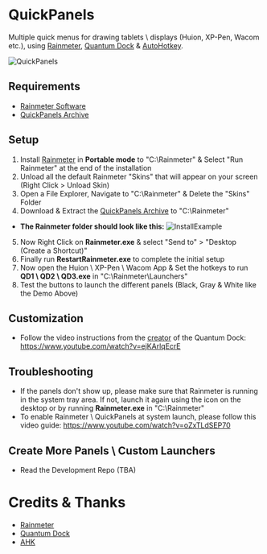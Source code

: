 # QuickPanels

Multiple quick menus for drawing tablets \ displays (Huion, XP-Pen, Wacom etc.), using [Rainmeter](https://github.com/rainmeter/rainmeter), [Quantum Dock](https://github.com/nitesh-prasad/Quantum-Dock/) & [AutoHotkey](https://github.com/AutoHotkey/AutoHotkey).

![QuickPanels](https://github.com/acatone-git/QuickPanels/assets/67967964/6a95865e-30c5-4617-9f78-a06cb23dd81d)

## Requirements

- [Rainmeter Software](https://github.com/rainmeter/rainmeter/releases)
- [QuickPanels Archive](https://github.com/acatone-git/QuickPanels/releases)
 
## Setup

1. Install [Rainmeter](https://github.com/rainmeter/rainmeter/releases) in **Portable mode** to "C:\Rainmeter" & Select "Run Rainmeter" at the end of the installation 
2. Unload all the default Rainmeter "Skins" that will appear on your screen (Right Click > Unload Skin) 
3. Open a File Explorer, Navigate to "C:\Rainmeter" & Delete the "Skins" Folder
4. Download & Extract the [QuickPanels Archive](https://github.com/acatone-git/QuickPanels/releases) to "C:\Rainmeter"
- **The Rainmeter folder should look like this:** ![InstallExample](https://github.com/acatone-git/QuickPanels/assets/67967964/31879b61-ea45-4149-8e6f-0478bb95ecb7)
5. Now Right Click on **Rainmeter.exe**  & select "Send to" > "Desktop (Create a Shortcut)"
6. Finally run **RestartRainmeter.exe** to complete the initial setup
7. Now open the Huion \ XP-Pen \ Wacom App & Set the hotkeys to run **QD1 \ QD2 \ QD3.exe** in "C:\Rainmeter\Launchers"
8. Test the buttons to launch the different panels (Black, Gray & White like the Demo Above)

## Customization 

- Follow the video instructions from the [creator](https://github.com/nitesh-prasad) of the Quantum Dock: https://www.youtube.com/watch?v=ejKArlqEcrE

## Troubleshooting

- If the panels don't show up, please make sure that Rainmeter is running in the system tray area. If not, launch it again using the icon on the desktop or by running **Rainmeter.exe** in "C:\Rainmeter"
- To enable Rainmeter \ QuickPanels at system launch, please follow this video guide: https://www.youtube.com/watch?v=oZxTLdSEP70

## Create More Panels \ Custom Launchers

- Read the Development Repo (TBA)

# Credits & Thanks

- [Rainmeter](https://github.com/rainmeter/rainmeter)
- [Quantum Dock](https://github.com/nitesh-prasad/Quantum-Dock/)
- [AHK](https://www.autohotkey.com/download/)
